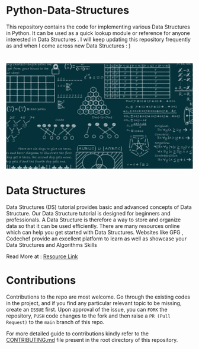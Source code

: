# Python-Data-Structures
This repository contains the code for implementing various Data Structures in Python. It can be used as a quick lookup module or reference for anyone interested in Data Structures . I will keep updating this repository frequently as and when I come across new Data Structures : )

# 

<p align="center">
  <img src="images/dsa.jpeg">
</p>
 
#

# Data Structures
Data Structures (DS) tutorial provides basic and advanced concepts of Data Structure. Our Data Structure tutorial is designed for beginners and professionals.
A Data Structure is therefore a way to store and organize data so that it can be used efficiently. There are many resources online which can help you get started with Data Structures. Websites like GFG , Codechef provide an excellent platform to learn as well as showcase your Data Structures and Algorithms Skills

Read More at : [Resource Link](https://www.javatpoint.com/data-structure-tutorial#:~:text=Data%20Structure%20is%20a%20way,%2C%20Sorting%2C%20Programs%2C%20etc)

#

# Contributions

Contributions to the repo are most welcome. Go through the existing codes in the project, and if you find any particular relevant topic to be missing, create an ```ISSUE``` first. Upon approval of the issue, you can ```FORK``` the repository, ```PUSH``` code changes to the fork and then raise a ```PR (Pull Request)``` to the ```main``` branch of this repo.

For more detailed guide to contributions kindly refer to the [CONTRIBUTING.md](/CONTRIBUTING.md) file present in the root directory of this repository.

